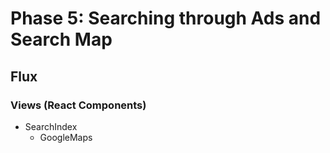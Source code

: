 # Phase 5: Searching through Ads and Search Map

## Flux
### Views (React Components)
* SearchIndex
  - GoogleMaps
